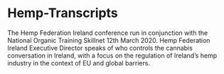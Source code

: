 # Hemp-Transcripts
The Hemp Federation Ireland conference
run in conjunction with the National
Organic Training Skillnet 12th March 2020.
Hemp Federation Ireland Executive Director
speaks of who controls the cannabis conversation in
Ireland, with a focus on the regulation of Ireland’s
hemp industry in the context of EU and global
barriers.
